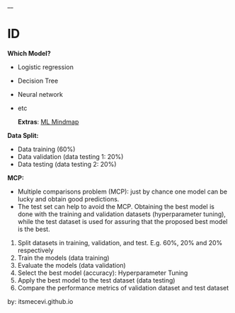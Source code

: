 __

# ID

**Which Model?**

* Logistic regression
* Decision Tree
* Neural network
* etc

  **Extras**: [ML Mindmap](https://github.com/itsmecevi/ml-mindmap/tree/master)

**Data Split:**
* Data training (60%)
* Data validation (data testing 1: 20%)
* Data testing (data testing 2: 20%)

**MCP:**
* Multiple comparisons problem (MCP): just by chance one model can be lucky and obtain good predictions.
* The test set can help to avoid the MCP. Obtaining the best model is done with the training and validation datasets (hyperparameter tuning), while the test dataset is used for assuring that the proposed best model is the best.

1. Split datasets in training, validation, and test. E.g. 60%, 20% and 20% respectively
2. Train the models (data training)
3. Evaluate the models (data validation)
4. Select the best model (accuracy): Hyperparameter Tuning
5. Apply the best model to the test dataset (data testing)
6. Compare the performance metrics of validation dataset and test dataset

by: itsmecevi.github.io
